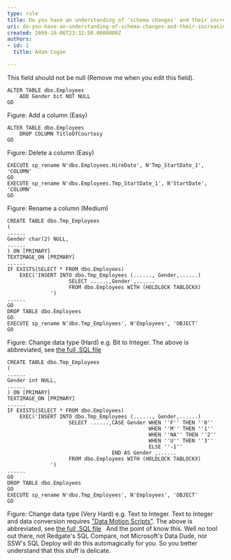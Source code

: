 ```yaml
---
type: rule
title: Do you have an understanding of 'schema changes' and their increasing complexity?
uri: do-you-have-an-understanding-of-schema-changes-and-their-increasing-complexity
created: 2009-10-06T23:32:50.0000000Z
authors:
- id: 1
  title: Adam Cogan

---
```


 This field should not be null (Remove me when you edit this field). 

```
ALTER TABLE dbo.Employees
    ADD Gender bit NOT NULL
GO
```

Figure: Add a column (Easy) 

```
ALTER TABLE dbo.Employees
    DROP COLUMN TitleOfCourtesy
GO
```

Figure: Delete a column (Easy) 

```
EXECUTE sp_rename N'dbo.Employees.HireDate', N'Tmp_StartDate_1', 'COLUMN'
GO
EXECUTE sp_rename N'dbo.Employees.Tmp_StartDate_1', N'StartDate', 'COLUMN'
GO
```

Figure: Rename a column (Medium) 

```
CREATE TABLE dbo.Tmp_Employees
(
......
Gender char(2) NULL,
......
) ON [PRIMARY]
TEXTIMAGE_ON [PRIMARY]
......
IF EXISTS(SELECT * FROM dbo.Employees)
    EXEC('INSERT INTO dbo.Tmp_Employees (......, Gender,......)
                    SELECT ......,Gender ,...... 
                    FROM dbo.Employees WITH (HOLDLOCK TABLOCKX)
              ') 
......
GO
DROP TABLE dbo.Employees
GO
EXECUTE sp_rename N'dbo.Tmp_Employees', N'Employees', 'OBJECT'
GO
```

Figure: Change data type (Hard) e.g. Bit to Integer. The above is abbreviated, see [the full .SQL file](/Standards/CodeAndApplicationDesign/RulesToBetterSQLServerSchemaDeployment/Documents/EmployeesBitToInt.sql) 

```
CREATE TABLE dbo.Tmp_Employees
(
......
Gender int NULL,
......
) ON [PRIMARY]
TEXTIMAGE_ON [PRIMARY]
......
IF EXISTS(SELECT * FROM dbo.Employees)
    EXEC('INSERT INTO dbo.Tmp_Employees (......, Gender,......)
                    SELECT ......,CASE Gender WHEN ''F'' THEN ''0'' 
                                              WHEN ''M'' THEN ''1''
                                              WHEN ''NA'' THEN ''2''
                                              WHEN ''U'' THEN ''3''
                                              ELSE ''-1''
                                  END AS Gender ,...... 
                    FROM dbo.Employees WITH (HOLDLOCK TABLOCKX)
              ')
......
GO
DROP TABLE dbo.Employees
GO
EXECUTE sp_rename N'dbo.Tmp_Employees', N'Employees', 'OBJECT'
GO
```

Figure: Change data type (Very Hard) e.g. Text to Integer. Text to Integer and data conversion requires ["Data Motion Scripts"](/Standards/CodeAndApplicationDesign/RulesToBetterSQLServerSchemaDeployment/Pages/DoYouUnderstandADataTypeChangeDataMotionScripts.aspx). The above is abbreviated, see [the full .SQL file](/Standards/CodeAndApplicationDesign/RulesToBetterSQLServerSchemaDeployment/Documents/EmployeesCharToInt.sql)    
 And the point of know this. Well no tool out there, not Redgate's SQL Compare, not Microsoft's Data Dude, nor SSW's SQL Deploy will do this automagically for you. So you better understand that this stuff is delicate.   
